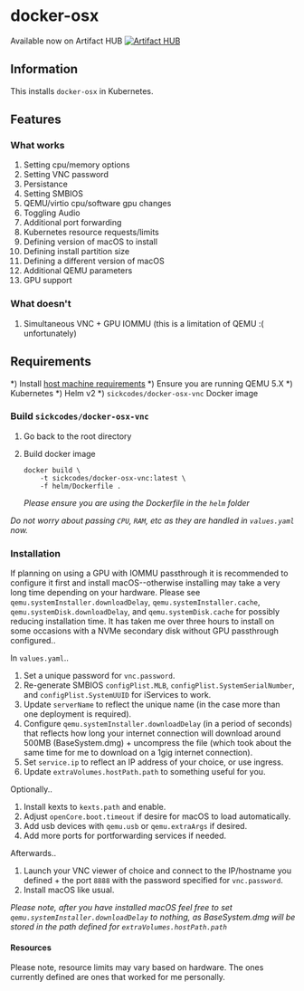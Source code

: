 # docker-osx

Available now on Artifact HUB
[![Artifact HUB](https://img.shields.io/endpoint?url=https://artifacthub.io/badge/repository/docker-osx)](https://artifacthub.io/packages/search?repo=docker-osx)

## Information

This installs `docker-osx` in Kubernetes.

## Features

### What works
1) Setting cpu/memory options
1) Setting VNC password
1) Persistance
1) Setting SMBIOS
1) QEMU/virtio cpu/software gpu changes
1) Toggling Audio
1) Additional port forwarding
1) Kubernetes resource requests/limits
1) Defining version of macOS to install
1) Defining install partition size
1) Defining a different version of macOS
1) Additional QEMU parameters
1) GPU support

### What doesn't
1) Simultaneous VNC + GPU IOMMU (this is a limitation of QEMU :( unfortunately)

## Requirements

*) Install [host machine requirements](#INSTALL-QEMU-AND-GPU-IOMMU.md)
    *) Ensure you are running QEMU 5.X
*) Kubernetes
*) Helm v2
*) `sickcodes/docker-osx-vnc` Docker image

### Build `sickcodes/docker-osx-vnc`

1) Go back to the root directory
1) Build docker image

    ```
    docker build \
        -t sickcodes/docker-osx-vnc:latest \
        -f helm/Dockerfile .
    ```

    _Please ensure you are using the Dockerfile in the `helm` folder_

_Do not worry about passing `CPU`, `RAM`, etc as they are handled in `values.yaml` now._

### Installation

If planning on using a GPU with IOMMU passthrough it is recommended to configure it first and install macOS--otherwise installing may take a very long time depending on your hardware. Please see `qemu.systemInstaller.downloadDelay`, `qemu.systemInstaller.cache`, `qemu.systemDisk.downloadDelay`, and `qemu.systemDisk.cache` for possibly reducing installation time. It has taken me over three hours to install on some occasions with a NVMe secondary disk without GPU passthrough configured.. 

In `values.yaml`..

1) Set a unique password for `vnc.password`.
1) Re-generate SMBIOS `configPlist.MLB`, `configPlist.SystemSerialNumber`, and `configPlist.SystemUUID` for iServices to work.
1) Update `serverName` to reflect the unique name (in the case more than one deployment is required).
1) Configure `qemu.systemInstaller.downloadDelay` (in a period of seconds) that reflects how long your internet connection will download
    around 500MB (BaseSystem.dmg) + uncompress the file (which took about the same time for me to download on a 1gig internet connection).
1) Set `service.ip` to reflect an IP address of your choice, or use ingress.
1) Update `extraVolumes.hostPath.path` to something useful for you.

Optionally..
1) Install kexts to `kexts.path` and enable.
1) Adjust `openCore.boot.timeout` if desire for macOS to load automatically.
1) Add usb devices with `qemu.usb` or `qemu.extraArgs` if desired.
1) Add more ports for portforwarding services if needed.

Afterwards..

1) Launch your VNC viewer of choice and connect to the IP/hostname you defined + the port `8888` with the password specified
    for `vnc.password`.
1) Install macOS like usual.

_Please note, after you have installed macOS feel free to set `qemu.systemInstaller.downloadDelay` to nothing, as BaseSystem.dmg will be stored in the path defined for `extraVolumes.hostPath.path`_

#### Resources

Please note, resource limits may vary based on hardware. The ones currently defined are ones that worked for me personally.